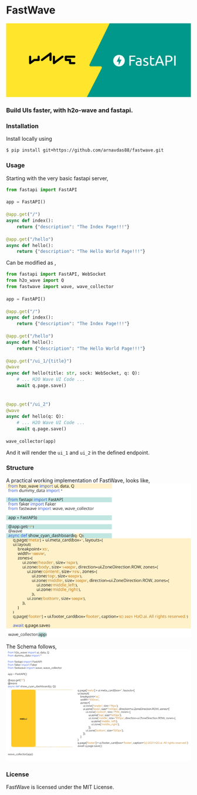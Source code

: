 # FastWave

<img src="imgs/FastWave - Cover.png" alt="FastWave logo">

### Build UIs faster, with h2o-wave and fastapi.

### Installation
Install locally using 
```sh
$ pip install git+https://github.com/arnavdas88/fastwave.git
```

### Usage
Starting with the very basic fastapi server,

```python
from fastapi import FastAPI

app = FastAPI()

@app.get("/")
async def index():
    return {"description": "The Index Page!!!"}

@app.get("/hello")
async def hello():
    return {"description": "The Hello World Page!!!"}
```

Can be modified as ,

```python
from fastapi import FastAPI, WebSocket
from h2o_wave import Q
from fastwave import wave, wave_collector

app = FastAPI()

@app.get("/")
async def index():
    return {"description": "The Index Page!!!"}

@app.get("/hello")
async def hello():
    return {"description": "The Hello World Page!!!"}

@app.get("/ui_1/{title}")
@wave
async def hello(title: str, sock: WebSocket, q: Q):
    # ... H2O Wave UI Code ...
    await q.page.save()


@app.get("/ui_2")
@wave
async def hello(q: Q):
    # ... H2O Wave UI Code ...
    await q.page.save()

wave_collector(app)
```

And it will render the `ui_1` and `ui_2` in the defined endpoint.

### Structure


A practical working implementation of FastWave, looks like,
<img src="imgs/FastWave - Code FastAPI Wave.png" alt="FastWave FastAPI & Wave Segments">

The Schema follows,
<img src="imgs/FastWave - Code Example.png" alt="FastWave Code Schema">

### License
FastWave is licensed under the MIT License.